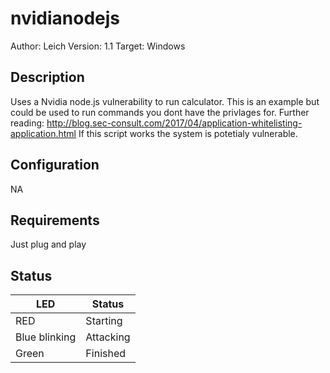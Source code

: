 # nvidianodejs

Author: Leich
Version: 1.1
Target: Windows

## Description

Uses a Nvidia node.js vulnerability to run calculator.
This is an example but could be used to run commands you dont have the privlages for.
Further reading: http://blog.sec-consult.com/2017/04/application-whitelisting-application.html
If this script works the system is potetialy vulnerable.

## Configuration

NA

## Requirements

Just plug and play

## Status

| LED              | Status              |
| ---------        | -----------         |
| RED              |  Starting           |
| Blue blinking    |  Attacking          |
| Green            |  Finished           |

